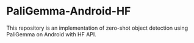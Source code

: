 # PaliGemma-Android-HF
This repository is an implementation of zero-shot object detection using PaliGemma on Android with HF API.
